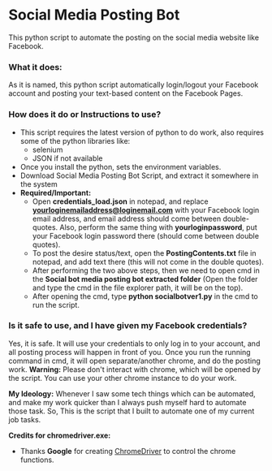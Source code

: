 # Social Media Posting Bot
This python script to automate the posting on the social media website like Facebook.

### What it does:
As it is named, this python script automatically login/logout your Facebook account and posting your text-based content on the Facebook Pages.

### How does it do or Instructions to use?
- This script requires the latest version of python to do work, also requires some of the python libraries like:
  - selenium
  - JSON if not available
- Once you install the python, sets the environment variables.
- Download Social Media Posting Bot Script, and extract it somewhere in the system
- **Required/Important:**
  - Open **credentials_load.json** in notepad, and replace **yourloginemailaddress@loginemail.com** with your Facebook login email address, and email address should come between double-quotes. Also, perform the same thing with **yourloginpassword**, put your Facebook login password there (should come between double quotes).
  - To post the desire status/text, open the **PostingContents.txt** file in notepad, and add text there (this will not come in the double quotes).
  - After performing the two above steps, then we need to open cmd in the **Social bot media posting bot extracted folder** (Open the folder and type the cmd in the file explorer path, it will be on the top).
  - After opening the cmd, type **python socialbotver1.py** in the cmd to run the script.

### Is it safe to use, and I have given my Facebook credentials?
Yes, it is safe. It will use your credentials to only log in to your account, and all posting process will happen in front of you. Once you run the running command in cmd, it will open separate/another chrome, and do the posting work.
**Warning:** Please don't interact with chrome, which will be opened by the script. You can use your other chrome instance to do your work.

**My Ideology:** Whenever I saw some tech things which can be automated, and make my work quicker than I always push myself hard to automate those task. So, This is the script that I built to automate one of my current job tasks.

**Credits for chromedriver.exe:**
- Thanks **Google** for creating <a href="https://chromedriver.chromium.org/">ChromeDriver</a> to control the chrome functions.
